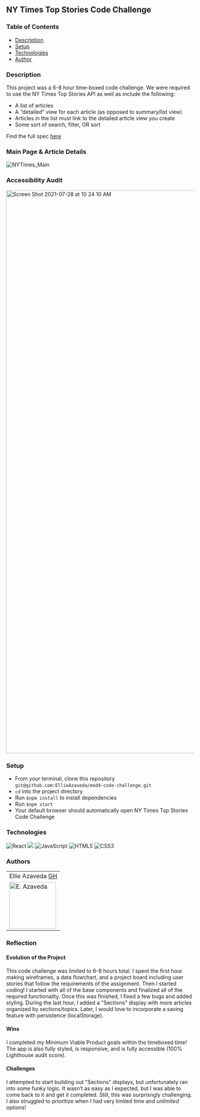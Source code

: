 ## NY Times Top Stories Code Challenge

### Table of Contents
* [Description](#description)
* [Setup](#setup)
* [Technologies](#technologies)
* [Author](#author)


### Description
This project was a 6-8 hour time-boxed code challenge. We were required to use the NY Times Top Stories API as well as include the following: 
- A list of articles
- A “detailed” view for each article (as opposed to summary/list view)
- Articles in the list must link to the detailed article view you create
- Some sort of search, filter, OR sort

Find the full spec [here](https://mod4.turing.edu/projects/take_home/take_home_fe)


### Main Page &  Article Details
![NYTimes_Main](https://user-images.githubusercontent.com/76409536/127361770-eef87860-8010-482f-8560-e16986994a28.gif)


### Accessibility Audit
<img width="1505" alt="Screen Shot 2021-07-28 at 10 24 10 AM" src="https://user-images.githubusercontent.com/76409536/127360042-dddb6ae4-c09a-484f-8d8f-3b38769c4080.png">


### Setup
* From your terminal, clone this repository
`git@github.com:EllieAzaveda/mod4-code-challenge.git`  
* `cd` into the project directory
* Run `$npm install` to install dependencies
* Run `$npm start`
* Your default browser should automatically open NY Times Top Stories Code Challenge
 

### Technologies
<p>
  <img alt="React" src="https://img.shields.io/badge/react%20-%2320232a.svg?&style=for-the-badge&logo=react&logoColor=%2361DAFB"/>

  <img src="https://img.shields.io/badge/React_Router-CA4245?style=for-the-badge&logo=react-router&logoColor=white"/>

  <img alt="JavaScript" src="https://img.shields.io/badge/javascript%20-%23323330.svg?&style=for-the-badge&logo=javascript&logoColor=%23F7DF1E"/>

  <img alt="HTML5" src="https://img.shields.io/badge/html5%20-%23E34F26.svg?&style=for-the-badge&logo=html5&logoColor=white"/>

  <img alt="CSS3" src="https://img.shields.io/badge/css3%20-%231572B6.svg?&style=for-the-badge&logo=css3&logoColor=white"/>

</p>

### Authors
<table>
    <tr>
        <td> Ellie Azaveda <a href="https://github.com/EllieAzaveda">GH</td>
    </tr>
    </tr>
        <td><img src="https://avatars.githubusercontent.com/u/76409536?v=4" alt="E. Azaveda" width="125" height="auto" /></td>
    </tr>
</table>


### Reflection

#### Evolution of the Project 
This code challenge was limited to 6-8 hours total. I spent the first hour making wireframes, a data flowchart, and a project board including user stories that follow the requirements of the assignment. Then I started coding! I started with all of the base components and finalized all of the required functionality. Once this was finished, I fixed a few bugs and added styling. During the last hour, I added a "Sections" display with more articles organized by sections/topics. Later, I would love to incorporate a saving feature with persistence (localStorage).

#### Wins 
I completed my Minimum Viable Product goals within the timeboxed time! The app is also fully styled, is responsive, and is fully accessible (100% Lighthouse audit score).

#### Challenges
I attempted to start building out "Sections" displays, but unfortunately ran into some funky logic. It wasn’t as easy as I expected, but I was able to come back to it and get it completed. Still, this was surprisngly challenging. I also struggled to prioritize when I had very limited time and _unlimited_ options!
